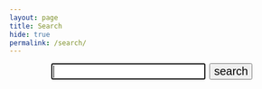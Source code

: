 ```yaml
---
layout: page
title: Search
hide: true
permalink: /search/
---
```

<form action="get" id="site_search" role="search">
<center>
  <input style="font-size:20px;" type="text" id="search_box" autofocus>&nbsp;
  <input style="font-size:20px;" type="submit" value="search">
</center>
</form>
<br/>&nbsp;
<br/>&nbsp;

<ul id="search_results"></ul>

<script src="{{ site.baseurl }}/js/lunr.js"></script>
<script src="https://code.jquery.com/jquery-3.3.1.min.js" integrity="sha256-FgpCb/KJQlLNfOu91ta32o/NMZxltwRo8QtmkMRdAu8=" crossorigin="anonymous"></script>
<script src="{{ site.baseurl }}/js/search.js"></script>